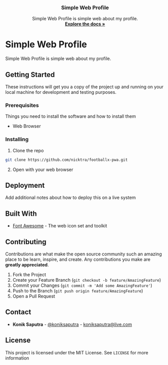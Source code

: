 <p align="center">
  <h3 align="center">Simple Web Profile</h3>

  <p align="center">
    Simple Web Profile is simple web about my profile.
    <br />
    <a href="https://github.com/nicktra/simple-web-profile"><strong>Explore the docs »</strong></a>
  </p>
</p>

# Simple Web Profile

Simple Web Profile is simple web about my profile.

## Getting Started

These instructions will get you a copy of the project up and running on your local machine for development and testing purposes.

### Prerequisites

Things you need to install the software and how to install them

* Web Browser

### Installing

1. Clone the repo
```sh
git clone https://github.com/nicktra/footballx-pwa.git
```
2. Open with your web browser

## Deployment

Add additional notes about how to deploy this on a live system

## Built With

* [Font Awesome](https://fontawesome.com/) - The web icon set and toolkit

## Contributing

Contributions are what make the open source community such an amazing place to be learn, inspire, and create. Any contributions you make are **greatly appreciated**.

1. Fork the Project
2. Create your Feature Branch (`git checkout -b feature/AmazingFeature`)
3. Commit your Changes (`git commit -m 'Add some AmazingFeature'`)
4. Push to the Branch (`git push origin feature/AmazingFeature`)
5. Open a Pull Request

## Contact

* **Konik Saputra** - [@koniksaputra](https://twitter.com/koniksaputra) - koniksaputra@live.com

## License

This project is licensed under the MIT License. See `LICENSE` for more information
